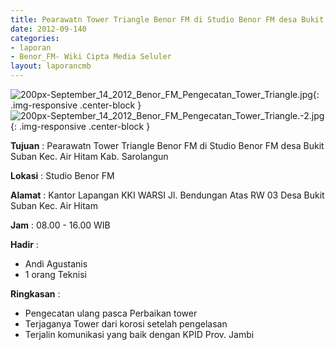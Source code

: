 ```yaml
---	
title: Pearawatn Tower Triangle Benor FM di Studio Benor FM desa Bukit Suban Kec. Air Hitam Kab. Sarolangun
date: 2012-09-140
categories:	
- laporan	
- Benor_FM- Wiki Cipta Media Seluler	
layout: laporancmb	
---	
```

	
![200px-September_14_2012_Benor_FM_Pengecatan_Tower_Triangle.jpg](/uploads/2200px-September_14_2012_Benor_FM_Pengecatan_Tower_Triangle.jpg){: .img-responsive .center-block }	
![200px-September_14_2012_Benor_FM_Pengecatan_Tower_Triangle.-2.jpg](/uploads/2200px-September_14_2012_Benor_FM_Pengecatan_Tower_Triangle.-2.jpg){: .img-responsive .center-block }		

**Tujuan** :	Pearawatn Tower Triangle Benor FM di Studio Benor FM desa Bukit Suban Kec. Air Hitam Kab. Sarolangun
	
**Lokasi** :	Studio Benor FM
	
**Alamat** : 	Kantor Lapangan KKI WARSI Jl. Bendungan Atas RW 03 Desa Bukit Suban Kec. Air Hitam

**Jam** :	08.00 - 16.00 WIB
	
**Hadir** :	
*	Andi Agustanis
*	1 orang Teknisi

**Ringkasan** :	
*	Pengecatan ulang pasca Perbaikan tower
*	Terjaganya Tower dari korosi setelah pengelasan
*	Terjalin komunikasi yang baik dengan KPID Prov. Jambi
